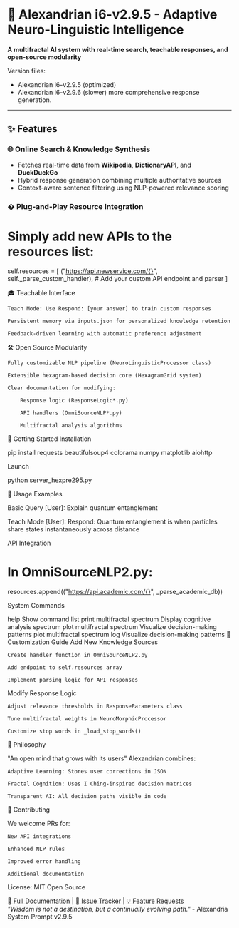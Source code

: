# 🔮 Alexandrian i6-v2.9.5 - Adaptive Neuro-Linguistic Intelligence

**A multifractal AI system with real-time search, teachable responses, and open-source modularity**

Version files:
- Alexandrian i6-v2.9.5 (optimized)
- Alexandrian i6-v2.9.6 (slower) more comprehensive response generation.
---

## ✨ Features

### 🌐 **Online Search & Knowledge Synthesis**
- Fetches real-time data from **Wikipedia**, **DictionaryAPI**, and **DuckDuckGo**
- Hybrid response generation combining multiple authoritative sources
- Context-aware sentence filtering using NLP-powered relevance scoring

### � **Plug-and-Play Resource Integration**

# Simply add new APIs to the resources list:
self.resources = [
    ("https://api.newservice.com/{}", self._parse_custom_handler),
    # Add your custom API endpoint and parser
]

🎓 Teachable Interface

    Teach Mode: Use Respond: [your answer] to train custom responses

    Persistent memory via inputs.json for personalized knowledge retention

    Feedback-driven learning with automatic preference adjustment

🛠 Open Source Modularity

    Fully customizable NLP pipeline (NeuroLinguisticProcessor class)

    Extensible hexagram-based decision core (HexagramGrid system)

    Clear documentation for modifying:

        Response logic (ResponseLogic*.py)

        API handlers (OmniSourceNLP*.py)

        Multifractal analysis algorithms

🚀 Getting Started
Installation

pip install requests beautifulsoup4 colorama numpy matplotlib aiohttp

Launch

python server_hexpre295.py

🧠 Usage Examples

Basic Query
[User]: Explain quantum entanglement

Teach Mode
[User]: Respond: Quantum entanglement is when particles share states instantaneously across distance

API Integration

# In OmniSourceNLP2.py:
resources.append(("https://api.academic.com/{}", _parse_academic_db))

System Commands

help                            Show command list
print multifractal spectrum     Display cognitive analysis spectrum
plot multifractal spectrum      Visualize decision-making patterns
plot multifractal spectrum log  Visualize decision-making patterns
🧩 Customization Guide
Add New Knowledge Sources

    Create handler function in OmniSourceNLP2.py

    Add endpoint to self.resources array

    Implement parsing logic for API responses

Modify Response Logic

    Adjust relevance thresholds in ResponseParameters class

    Tune multifractal weights in NeuroMorphicProcessor

    Customize stop words in _load_stop_words()

📜 Philosophy

"An open mind that grows with its users"
Alexandrian combines:

    Adaptive Learning: Stores user corrections in JSON

    Fractal Cognition: Uses I Ching-inspired decision matrices

    Transparent AI: All decision paths visible in code

🤝 Contributing

We welcome PRs for:

    New API integrations

    Enhanced NLP rules

    Improved error handling

    Additional documentation

License: MIT Open Source


[📘 Full Documentation](docs/) | [🐛 Issue Tracker](issues/) | [💡 Feature Requests](discussions/)  
*"Wisdom is not a destination, but a continually evolving path."* - Alexandria System Prompt v2.9.5
